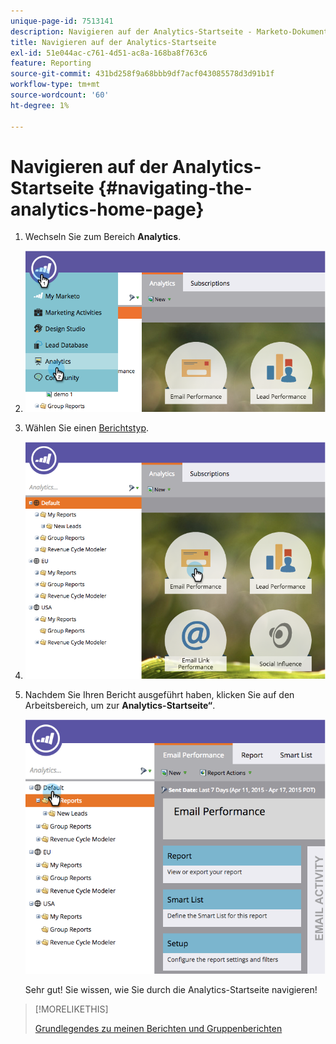 ```yaml
---
unique-page-id: 7513141
description: Navigieren auf der Analytics-Startseite - Marketo-Dokumente - Produktdokumentation
title: Navigieren auf der Analytics-Startseite
exl-id: 51e044ac-c761-4d51-ac8a-168ba8f763c6
feature: Reporting
source-git-commit: 431bd258f9a68bbb9df7acf043085578d3d91b1f
workflow-type: tm+mt
source-wordcount: '60'
ht-degree: 1%

---
```


# Navigieren auf der Analytics-Startseite {#navigating-the-analytics-home-page}

1. Wechseln Sie zum Bereich **Analytics**.

1. ![](assets/image2015-4-27-8-3a38-3a10.png)

1. Wählen Sie einen [Berichtstyp](/help/marketo/product-docs/reporting/basic-reporting/report-types/report-type-overview.md).

1. ![](assets/image2015-4-27-8-3a38-3a22.png)

1. Nachdem Sie Ihren Bericht ausgeführt haben, klicken Sie auf den Arbeitsbereich, um zur **Analytics-Startseite“**.

   ![](assets/image2015-4-27-8-3a38-3a34.png)

   Sehr gut! Sie wissen, wie Sie durch die Analytics-Startseite navigieren!

>[!MORELIKETHIS]
>
>[Grundlegendes zu meinen Berichten und Gruppenberichten](/help/marketo/product-docs/reporting/basic-reporting/creating-reports/understanding-my-reports-and-group-reports.md)
